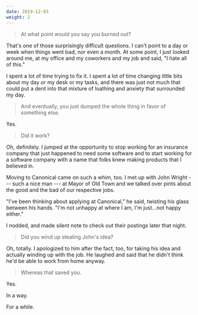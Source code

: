 ```yaml
---
date: 2019-12-03
weight: 2
---
```


> At what point would you say you burned out?

That's one of those surprisingly difficult questions. I can't point to a day or week when things went bad, nor even a month. At some point, I just looked around me, at my office and my coworkers and my job and said, "I hate all of this."

I spent a lot of time trying to fix it. I spent a lot of time changing little bits about my day or my desk or my tasks, and there was just not much that could put a dent into that mixture of loathing and anxiety that surrounded my day.

> And eventually, you just dumped the whole thing in favor of something else.

Yes.

> Did it work?

Oh, definitely. I jumped at the opportunity to stop working for an insurance company that just happened to need some software and to start working for a software company with a name that folks knew making products that I believed in.

Moving to Canonical came on such a whim, too. I met up with John Wright --- such a nice man --- at Mayor of Old Town and we talked over pints about the good and the bad of our respective jobs.

"I've been thinking about applying at Canonical," he said, twisting his glass between his hands. "I'm not unhappy at where I am, I'm just...not happy either."

I nodded, and made silent note to check out their postings later that night.

> Did you wind up stealing John's idea?

Oh, totally. I apologized to him after the fact, too, for taking his idea and actually winding up with the job. He laughed and said that he didn't think he'd be able to work from home anyway.

> Whereas that saved you.

Yes.

In a way.

For a while.
